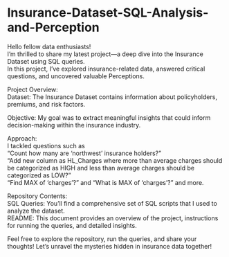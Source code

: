 # Insurance-Dataset-SQL-Analysis-and-Perception

Hello fellow data enthusiasts!  
I’m thrilled to share my latest project—a deep dive into the Insurance Dataset using SQL queries.   
In this project, I’ve explored insurance-related data, answered critical questions, and uncovered valuable Perceptions.   

Project Overview:  
Dataset: The Insurance Dataset contains information about policyholders, premiums, and risk factors.   

Objective: My goal was to extract meaningful insights that could inform decision-making within the insurance industry.   

Approach:   
I tackled questions such as   
“Count how many are ‘northwest’ insurance holders?”   
“Add new column as HL_Charges where more than average charges should be categorized as HIGH and less than average charges should be categorized as LOW?”   
“Find MAX of ‘charges’?” and “What is MAX of ‘charges’?” and more.     


Repository Contents:   
SQL Queries: You’ll find a comprehensive set of SQL scripts that I used to analyze the dataset.  
README: This document provides an overview of the project, instructions for running the queries, and detailed insights.   

Feel free to explore the repository, run the queries, and share your thoughts! Let’s unravel the mysteries hidden in insurance data together! 
